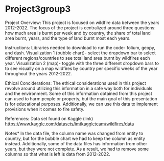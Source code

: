 # Project3group3
Project Overview:
  This project is focused on wildfire data between the years 2012-2022. The focus of the project is centralized around three questions: how much area is burnt per week and by country, the share of total land area burnt, years, and the type of land burnt most each years.

Instructions:
Libraries needed to download to run the code- folium, geopy, and dash.
Visualization 1 (bubble chart)- select the dropdown bar to select different regions/countries to see total land area burnt by wildfires each year.
Visualization 2 (map)- toggle with the three different dropdown bars to to see visually on a map wildfires by country per specific weeks of the year throughout the years 2012-2022. 


Ethical Conciderations:
  The ethical considerations used in this project revolve around utilizing this information in a safe way both for individuals and the environment. Some of this information obtained from this project can used to harm people or property, but the main goal of this presentation is for educational purposes. Additionally, we can use this data to implement provisions when it comes to fire safety. 
  
References:
  Data set found on Kaggle (link) https://www.kaggle.com/datasets/imtkaggleteam/wildfires/data
  
Notes*
  In the data file, the column name was changed from entity to country, but for the bubble chart we had to keep the column as entity instead. Additionally, some of the data files has information from other years, but they were not complete. As a result, we had to remove some columns so that what is left is data from 2012-2022.
